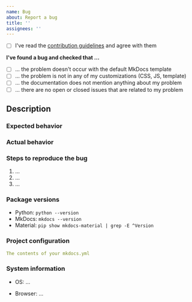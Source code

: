 ```yaml
---
name: Bug
about: Report a bug
title: ''
assignees: ''
---
```


<!--
  ⚠️ WARNING

  Half of all issues created do not contain enough information to help or are
  not appropriate for the issue tracker (i.e. one-line questions). If you think
  you found a bug, follow the steps outlined below closely. Any issue that does
  not meet these conditions may be closed unnoticed.

  Why? Because the maintainers of this project are wasting a lot of time
  answering questions that are not directly related to this project. If you
  have a question, please ask your question over in "Discussions", so other
  users can help you work towards a solution.

  Make sure that your request fulfills ALL of the following requirements. If one
  requirement cannot be satisfied, please explain in detail why.
-->

- [ ] I've read the [contribution guidelines][1] and agree with them

__I've found a bug and checked that ...__

- [ ] ... the problem doesn't occur with the default MkDocs template
- [ ] ... the problem is not in any of my customizations (CSS, JS, template)
- [ ] ... the documentation does not mention anything about my problem
- [ ] ... there are no open or closed issues that are related to my problem

## Description

<!-- Please provide a brief description of the bug -->

### Expected behavior

<!-- Please describe what you expect to happen -->

### Actual behavior

<!-- Please describe what is actually happening -->

### Steps to reproduce the bug

<!-- Please provide the steps to reproduce the issue -->

1. ...
2. ...
3. ...

### Package versions

<!-- Please provide all package versions -->

* Python: `python --version`
* MkDocs: `mkdocs --version`
* Material: `pip show mkdocs-material | grep -E ^Version`

### Project configuration

<!-- Please provide your mkdocs.yml to a reasonable amount of detail -->

``` yaml
The contents of your mkdocs.yml
```

### System information

<!-- Please provide your operating system and browser version -->

* OS: ...
* Browser: ...

  [1]: https://github.com/squidfunk/mkdocs-material/blob/master/CONTRIBUTING.md

